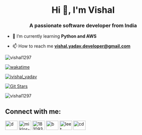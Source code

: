 <h1 align="center">Hi 👋, I'm Vishal</h1>
<h3 align="center">A passionate software developer from India</h3>

- 🌱 I’m currently learning **Python and AWS**

- 📫 How to reach me **vishal.yadav.developer@gmail.com**

<p align="left"> <img src="https://komarev.com/ghpvc/?username=vishal1297&label=Profile%20views&color=0e75b6&style=flat" alt="vishal1297" /> </p>

[![wakatime](https://wakatime.com/badge/user/fbd3fb0c-d960-4f53-bb73-a757a23ae7c1.svg)](https://wakatime.com/@fbd3fb0c-d960-4f53-bb73-a757a23ae7c1)

<p align="left"> <a href="https://twitter.com/ivishal_yadav" target="blank"><img src="https://img.shields.io/twitter/follow/ivishal_yadav?logo=twitter&style=for-the-badge" alt="ivishal_yadav" /></a> </p>

[![Git Stars](https://git-stars.com/share/embed/Vishal1297.svg)](https://git-stars.com/user/Vishal1297)

<p><img align="center" src="https://github-readme-streak-stats.herokuapp.com/?user=vishal1297&theme=onedark" alt="vishal1297" /></p>

<h2 align="left">Connect with me:</h2>
<p align="left">
<a href="https://twitter.com/ivishal_yadav" target="blank"><img align="center" src="https://raw.githubusercontent.com/rahuldkjain/github-profile-readme-generator/master/src/images/icons/Social/twitter.svg" alt="d" height="30" width="40" /></a>
<a href="https://linkedin.com/in/iamvishalyadav" target="blank"><img align="center" src="https://raw.githubusercontent.com/rahuldkjain/github-profile-readme-generator/master/src/images/icons/Social/linked-in-alt.svg" alt="miklos-szeles" height="30" width="40" /></a>
<a href="https://stackoverflow.com/users/10976791" target="blank"><img align="center" src="https://raw.githubusercontent.com/rahuldkjain/github-profile-readme-generator/master/src/images/icons/Social/stack-overflow.svg" alt="18109361" height="30" width="40" /></a>
<a href="https://www.hackerrank.com/vishal_yadav_" target="blank"><img align="center" src="https://raw.githubusercontent.com/rahuldkjain/github-profile-readme-generator/master/src/images/icons/Social/hackerrank.svg" alt="b" height="30" width="40" /></a>
<a href="https://www.leetcode.com/ivishalyadav" target="blank"><img align="center" src="https://raw.githubusercontent.com/rahuldkjain/github-profile-readme-generator/master/src/images/icons/Social/leet-code.svg" alt="leet" height="30" width="40" /></a>
<a href="https://codeforces.com/profile/vishal1297" target="blank"><img align="center" src="https://raw.githubusercontent.com/rahuldkjain/github-profile-readme-generator/master/src/images/icons/Social/codeforces.svg" alt="cd" height="30" width="40" /></a>
</p>
